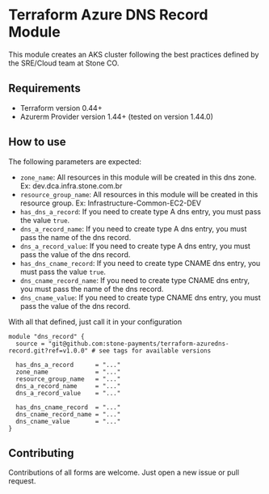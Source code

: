 # Terraform Azure DNS Record Module

This module creates an AKS cluster following the best practices defined by the SRE/Cloud team at Stone CO.

## Requirements

- Terraform version 0.44+
- Azurerm Provider version 1.44+ (tested on version 1.44.0)

## How to use

The following parameters are expected:
- ``zone_name``: All resources in this module will be created in this dns zone. Ex: dev.dca.infra.stone.com.br
- ``resource_group_name``: All resources in this module will be created in this resource group. Ex: Infrastructure-Common-EC2-DEV
- ``has_dns_a_record``: If you need to create type A dns entry, you must pass the value `true`.
- ``dns_a_record_name``: If you need to create type A dns entry, you must pass the name of the dns record.
- ``dns_a_record_value``: If you need to create type A dns entry, you must pass the value of the dns record.
- ``has_dns_cname_record``: If you need to create type CNAME dns entry, you must pass the value `true`.
- ``dns_cname_record_name``: If you need to create type CNAME dns entry, you must pass the name of the dns record.
- ``dns_cname_value``: If you need to create type CNAME dns entry, you must pass the value of the dns record.

With all that defined, just call it in your configuration

```hcl
module "dns_record" {
  source = "git@github.com:stone-payments/terraform-azuredns-record.git?ref=v1.0.0" # see tags for available versions

  has_dns_a_record      = "..."
  zone_name             = "..."
  resource_group_name   = "..."
  dns_a_record_name     = "..."
  dns_a_record_value    = "..."

  has_dns_cname_record  = "..." 
  dns_cname_record_name = "..."
  dns_cname_value       = "..."
}
```

## Contributing

Contributions of all forms are welcome. Just open a new issue or pull request.